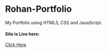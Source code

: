 # Rohan-Portfolio
My Portfolio using HTML5, CSS and JavaScript.
<h4>Site is Live here:</h4> 
<a href="https://rohanug21cs.github.io/Rohan-Portfolio/">Click Here</a>

